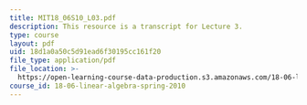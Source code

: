 ```yaml
---
title: MIT18_06S10_L03.pdf
description: This resource is a transcript for Lecture 3.
type: course
layout: pdf
uid: 18d1a0a50c5d91ead6f30195cc161f20
file_type: application/pdf
file_location: >-
  https://open-learning-course-data-production.s3.amazonaws.com/18-06-linear-algebra-spring-2010/18d1a0a50c5d91ead6f30195cc161f20_MIT18_06S10_L03.pdf
course_id: 18-06-linear-algebra-spring-2010
---
```

